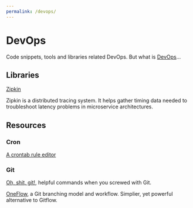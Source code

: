 ```yaml
---
permalink: /devops/
---
```


# DevOps

Code snippets, tools and libraries related DevOps. But what is [DevOps](https://en.wikipedia.org/wiki/DevOps)...

## Libraries

[Zipkin](http://zipkin.io/)

Zipkin is a distributed tracing system. It helps gather timing data needed to troubleshoot latency problems in microservice architectures.

## Resources

### Cron

[A crontab rule editor](https://crontab.guru)

### Git

[Oh, shit, git!](http://ohshitgit.com/), helpful commands when you screwed with Git.

[OneFlow](http://endoflineblog.com/oneflow-a-git-branching-model-and-workflow), a Git branching model and workflow. Simplier, yet powerful alternative to Gitflow.

